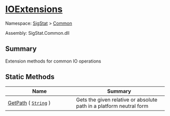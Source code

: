 # [IOExtensions](./IOExtensions.md)

Namespace: [SigStat]() > [Common](./README.md)

Assembly: SigStat.Common.dll

## Summary
Extension methods for common IO operations

## Static Methods

| Name | Summary | 
| --- | --- | 
| [GetPath](./Methods/IOExtensions-100663399.md) ( [`String`](https://docs.microsoft.com/en-us/dotnet/api/System.String) )<div style="width: 200px">| Gets the given relative or absolute path in a platform neutral form<div style="width: 200px">| <br>


